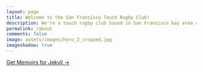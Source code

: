 ```yaml
---
layout: page
title: Welcome to the San Fransisco Touch Rugby Club!
description: We're a touch rugby club based in San Fransisco bay area catering to folks of all levels! From social pickup to playing in tournaments across the nation, we have something for all! 
permalink: /about
comments: false
image: assets/images/hero_2_cropped.jpg
imageshadow: true
---
```




<a target="_blank" href="https://bootstrapstarter.com/jekyll-theme-memoirs/" class="btn btn-dark"> Get Memoirs for Jekyll &rarr;</a>

